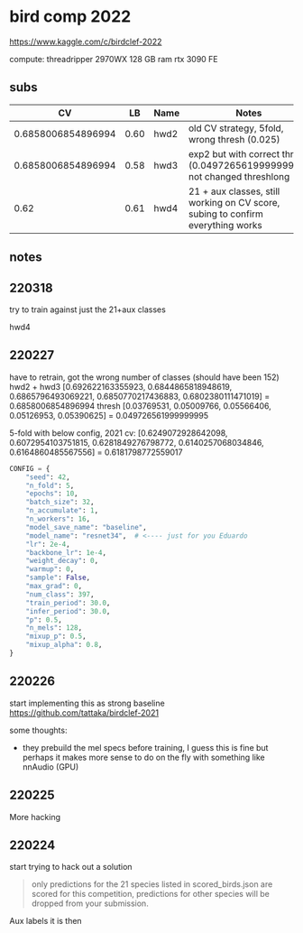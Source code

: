 # bird comp 2022

https://www.kaggle.com/c/birdclef-2022

compute:
threadripper 2970WX
128 GB ram
rtx 3090 FE

## subs

| CV | LB | Name | Notes |
|---- | -----| --- | --- |
| 0.6858006854896994 | 0.60 | hwd2 | old CV strategy, 5fold, wrong thresh (0.025) |
| 0.6858006854896994 | 0.58 | hwd3 | exp2 but with correct thresh (0.049726561999999995) not changed threshlong |
| 0.62 | 0.61 | hwd4 | 21 + aux classes, still working on CV score, subing to confirm everything works |

## notes

## 220318

try to train against just the 21+aux classes

hwd4

## 220227

have to retrain, got the wrong number of classes (should have been 152)
hwd2 + hwd3
[0.692622163355923, 0.6844865818948619, 0.6865796493069221, 0.6850770217436883, 0.6802380111471019] = 0.6858006854896994
thresh
[0.03769531, 0.05009766, 0.05566406, 0.05126953, 0.05390625] = 0.049726561999999995

5-fold with below config, 2021 cv: [0.6249072928642098, 0.6072954103751815, 0.6281849276798772, 0.6140257068034846, 0.6164860485567556] = 0.6181798772559017

```python
CONFIG = {
    "seed": 42,
    "n_fold": 5,
    "epochs": 10,
    "batch_size": 32,
    "n_accumulate": 1,
    "n_workers": 16,
    "model_save_name": "baseline",
    "model_name": "resnet34",  # <---- just for you Eduardo
    "lr": 2e-4,
    "backbone_lr": 1e-4,
    "weight_decay": 0,
    "warmup": 0,
    "sample": False,
    "max_grad": 0,
    "num_class": 397,
    "train_period": 30.0,
    "infer_period": 30.0,
    "p": 0.5,
    "n_mels": 128,
    "mixup_p": 0.5,
    "mixup_alpha": 0.8,
}
```

## 220226

start implementing this as strong baseline https://github.com/tattaka/birdclef-2021

some thoughts:
- they prebuild the mel specs before training, I guess this is fine but perhaps it makes more sense to do on the fly with something like nnAudio (GPU)

## 220225

More hacking

## 220224

start trying to hack out a solution

> only predictions for the 21 species listed in scored_birds.json are scored for this competition, predictions for other species will be dropped from your submission.

Aux labels it is then